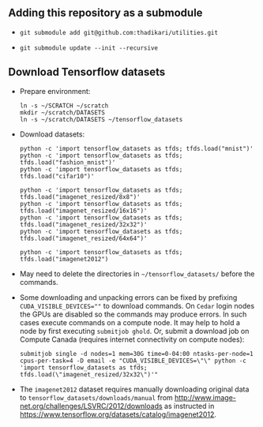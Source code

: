 ## Adding this repository as a submodule

+ `git submodule add git@github.com:thadikari/utilities.git`

+ `git submodule update --init --recursive`



## Download Tensorflow datasets

* Prepare environment:
  ```
  ln -s ~/SCRATCH ~/scratch
  mkdir ~/scratch/DATASETS
  ln -s ~/scratch/DATASETS ~/tensorflow_datasets
  ```

* Download datasets:
  ```
  python -c 'import tensorflow_datasets as tfds; tfds.load("mnist")'
  python -c 'import tensorflow_datasets as tfds; tfds.load("fashion_mnist")'
  python -c 'import tensorflow_datasets as tfds; tfds.load("cifar10")'

  python -c 'import tensorflow_datasets as tfds; tfds.load("imagenet_resized/8x8")'
  python -c 'import tensorflow_datasets as tfds; tfds.load("imagenet_resized/16x16")'
  python -c 'import tensorflow_datasets as tfds; tfds.load("imagenet_resized/32x32")'
  python -c 'import tensorflow_datasets as tfds; tfds.load("imagenet_resized/64x64")'

  python -c 'import tensorflow_datasets as tfds; tfds.load("imagenet2012")
  ```

* May need to delete the directories in `~/tensorflow_datasets/` before the commands.

* Some downloading and unpacking errors can be fixed by prefixing `CUDA_VISIBLE_DEVICES=""` to download commands. On `Cedar` login nodes the GPUs are disabled so the commands may produce errors. In such cases execute commands on a compute node. It may help to hold a node by first executing `submitjob ghold`. Or, submit a download job on Compute Canada (requires internet connectivity on compute nodes):

  `submitjob single -d nodes=1 mem=30G time=0-04:00 ntasks-per-node=1 cpus-per-task=4 -D email -e "CUDA_VISIBLE_DEVICES=\"\" python -c 'import tensorflow_datasets as tfds; tfds.load(\"imagenet_resized/32x32\")'"`

* The `imagenet2012` dataset requires manually downloading original data to `tensorflow_datasets/downloads/manual` from http://www.image-net.org/challenges/LSVRC/2012/downloads as instructed in https://www.tensorflow.org/datasets/catalog/imagenet2012. 
